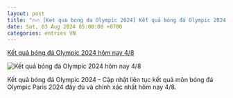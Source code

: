 ```yaml
---
layout: post
title: "🔥🔥 [Ket qua bong da Olympic 2024] Kết quả bóng đá Olympic 2024 hôm nay 4/8"
date: Sat, 03 Aug 2024 05:00:00 +0700
categories: entries VN
---
```

[Kết quả bóng đá Olympic 2024 hôm nay 4/8](https://vietnamnet.vn/ket-qua-bong-da-olympic-2024-hom-nay-4-8-2308444.html)

![Kết quả bóng đá Olympic 2024 hôm nay 4/8](https://static-images.vnncdn.net/vps_images_publish/000001/000003/2024/8/4/8-401.jpg?width=0&s=U6UYpHwMqJnY19KRGNH5rw)

Kết quả bóng đá Olympic 2024 - Cập nhật liên tục kết quả môn bóng đá Olympic Paris 2024 đầy đủ và chính xác nhất hôm nay 4/8.

